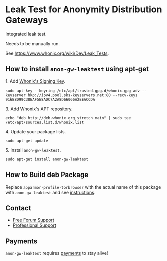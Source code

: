 # Leak Test for Anonymity Distribution Gateways #

Integrated leak test.

Needs to be manually run.

See https://www.whonix.org/wiki/Dev/Leak_Tests.
## How to install `anon-gw-leaktest` using apt-get ##

1\. Add [Whonix's Signing Key](https://www.whonix.org/wiki/Whonix_Signing_Key).

```
sudo apt-key --keyring /etc/apt/trusted.gpg.d/whonix.gpg adv --keyserver hkp://ipv4.pool.sks-keyservers.net:80 --recv-keys 916B8D99C38EAF5E8ADC7A2A8D66066A2EEACCDA
```

3\. Add Whonix's APT repository.

```
echo "deb http://deb.whonix.org stretch main" | sudo tee /etc/apt/sources.list.d/whonix.list
```

4\. Update your package lists.

```
sudo apt-get update
```

5\. Install `anon-gw-leaktest`.

```
sudo apt-get install anon-gw-leaktest
```

## How to Build deb Package ##

Replace `apparmor-profile-torbrowser` with the actual name of this package with `anon-gw-leaktest` and see [instructions](https://www.whonix.org/wiki/Dev/Build_Documentation/apparmor-profile-torbrowser).

## Contact ##

* [Free Forum Support](https://forums.whonix.org)
* [Professional Support](https://www.whonix.org/wiki/Professional_Support)

## Payments ##

`anon-gw-leaktest` requires [payments](https://www.whonix.org/wiki/Payments) to stay alive!
